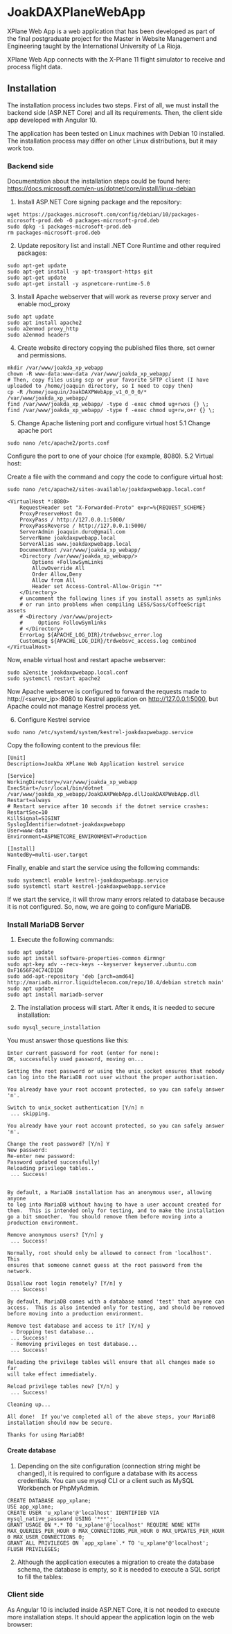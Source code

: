 # JoakDAXPlaneWebApp

XPlane Web App is a web application that has been developed as part of the final postgraduate project for the Master in Website Management and Engineering taught by the International University of La Rioja.

XPlane Web App connects with the X-Plane 11 flight simulator to receive and process flight data.

## Installation

The installation process includes two steps. First of all, we must install the backend side (ASP.NET Core) and all its requirements.
Then, the client side app developed with Angular 10.

The application has been tested on Linux machines with Debian 10 installed. The installation process may differ on other Linux distributions, but it may work too.
### Backend side
Documentation about the installation steps could be found here:
https://docs.microsoft.com/en-us/dotnet/core/install/linux-debian
1. Install ASP.NET Core signing package and the repository:
```
wget https://packages.microsoft.com/config/debian/10/packages-microsoft-prod.deb -O packages-microsoft-prod.deb
sudo dpkg -i packages-microsoft-prod.deb
rm packages-microsoft-prod.deb
```
2. Update repository list and install .NET Core Runtime and other required packages:
```
sudo apt-get update
sudo apt-get install -y apt-transport-https git
sudo apt-get update
sudo apt-get install -y aspnetcore-runtime-5.0
```
3. Install Apache webserver that will work as reverse proxy server and enable mod_proxy
```
sudo apt update
sudo apt install apache2
sudo a2enmod proxy_http
sudo a2enmod headers
```
4. Create website directory copying the published files there, set owner and permissions.
```
mkdir /var/www/joakda_xp_webapp
chown -R www-data:www-data /var/www/joakda_xp_webapp/
# Then, copy files using scp or your favorite SFTP client (I have uploaded to /home/joaquin directory, so I need to copy then)
cp -R /home/joaquin/JoakDAXPWebApp_v1_0_0_0/* /var/www/joakda_xp_webapp/
find /var/www/joakda_xp_webapp/ -type d -exec chmod ug+rwxs {} \;
find /var/www/joakda_xp_webapp/ -type f -exec chmod ug+rw,o+r {} \;
```
5. Change Apache listening port and configure virtual host
5.1 Change apache port
````
sudo nano /etc/apache2/ports.conf
````
Configure the port to one of your choice (for example, 8080).
5.2 Virtual host:

Create a file with the command and copy the code to configure virtual host:
````
sudo nano /etc/apache2/sites-available/joakdaxpwebapp.local.conf
````
````
<VirtualHost *:8080> 
    RequestHeader set "X-Forwarded-Proto" expr=%{REQUEST_SCHEME} 
    ProxyPreserveHost On 
    ProxyPass / http://127.0.0.1:5000/ 
    ProxyPassReverse / http://127.0.0.1:5000/ 
    ServerAdmin joaquin.duro@gmail.com 
    ServerName joakdaxpwebapp.local
    ServerAlias www.joakdaxpwebapp.local
    DocumentRoot /var/www/joakda_xp_webapp/
    <Directory /var/www/joakda_xp_webapp/> 
        Options +FollowSymLinks 
        AllowOverride All 
        Order Allow,Deny 
        Allow from All  
        Header set Access-Control-Allow-Origin "*" 
    </Directory> 
    # uncomment the following lines if you install assets as symlinks 
    # or run into problems when compiling LESS/Sass/CoffeeScript assets 
    # <Directory /var/www/project> 
    #     Options FollowSymlinks 
    # </Directory> 
    ErrorLog ${APACHE_LOG_DIR}/trdwebsvc_error.log 
    CustomLog ${APACHE_LOG_DIR}/trdwebsvc_access.log combined 
</VirtualHost> 
````
Now, enable virtual host and restart apache webserver:
````
sudo a2ensite joakdaxpwebapp.local.conf
sudo systemctl restart apache2
````
Now Apache webserve is configured to forward the requests made to http://<server_ip>:8080 to Kestrel application on http://127.0.0.1:5000, but Apache could not manage Kestrel process yet.

6. Configure Kestrel service
````
sudo nano /etc/systemd/system/kestrel-joakdaxpwebapp.service
````
Copy the following content to the previous file:
````
[Unit]
Description=JoakDa XPlane Web Application kestrel service

[Service]
WorkingDirectory=/var/www/joakda_xp_webapp
ExecStart=/usr/local/bin/dotnet /var/www/joakda_xp_webapp/JoakDAXPWebApp.dllJoakDAXPWebApp.dll
Restart=always
# Restart service after 10 seconds if the dotnet service crashes:
RestartSec=10
KillSignal=SIGINT
SyslogIdentifier=dotnet-joakdaxpwebapp
User=www-data
Environment=ASPNETCORE_ENVIRONMENT=Production

[Install]
WantedBy=multi-user.target
````
Finally, enable and start the service using the following commands:
````
sudo systemctl enable kestrel-joakdaxpwebapp.service
sudo systemctl start kestrel-joakdaxpwebapp.service
````
If we start the service, it will throw many errors related to database because it is not configured. So, now, we are going to configure MariaDB.

### Install MariaDB Server
1. Execute the following commands:
````
sudo apt update
sudo apt install software-properties-common dirmngr
sudo apt-key adv --recv-keys --keyserver keyserver.ubuntu.com 0xF1656F24C74CD1D8
sudo add-apt-repository 'deb [arch=amd64] http://mariadb.mirror.liquidtelecom.com/repo/10.4/debian stretch main'
sudo apt update
sudo apt install mariadb-server
````
2. The installation process will start. After it ends, it is needed to secure installation:
````
sudo mysql_secure_installation
````
You must answer those questions like this:
````
Enter current password for root (enter for none):
OK, successfully used password, moving on...

Setting the root password or using the unix_socket ensures that nobody
can log into the MariaDB root user without the proper authorisation.

You already have your root account protected, so you can safely answer 'n'.

Switch to unix_socket authentication [Y/n] n
 ... skipping.

You already have your root account protected, so you can safely answer 'n'.

Change the root password? [Y/n] Y
New password:
Re-enter new password:
Password updated successfully!
Reloading privilege tables..
 ... Success!


By default, a MariaDB installation has an anonymous user, allowing anyone
to log into MariaDB without having to have a user account created for
them.  This is intended only for testing, and to make the installation
go a bit smoother.  You should remove them before moving into a
production environment.

Remove anonymous users? [Y/n] y
 ... Success!

Normally, root should only be allowed to connect from 'localhost'.  This
ensures that someone cannot guess at the root password from the network.

Disallow root login remotely? [Y/n] y
 ... Success!

By default, MariaDB comes with a database named 'test' that anyone can
access.  This is also intended only for testing, and should be removed
before moving into a production environment.

Remove test database and access to it? [Y/n] y
 - Dropping test database...
 ... Success!
 - Removing privileges on test database...
 ... Success!

Reloading the privilege tables will ensure that all changes made so far
will take effect immediately.

Reload privilege tables now? [Y/n] y
 ... Success!

Cleaning up...

All done!  If you've completed all of the above steps, your MariaDB
installation should now be secure.

Thanks for using MariaDB!
````
#### Create database
1. Depending on the site configuration (connection string might be changed), it is required to configure a database with its access credentials. You can use mysql CLI or a client such as MySQL Workbench or PhpMyAdmin.
````
CREATE DATABASE app_xplane;
USE app_xplane;
CREATE USER 'u_xplane'@'localhost' IDENTIFIED VIA mysql_native_password USING '***';
GRANT USAGE ON *.* TO 'u_xplane'@'localhost' REQUIRE NONE WITH MAX_QUERIES_PER_HOUR 0 MAX_CONNECTIONS_PER_HOUR 0 MAX_UPDATES_PER_HOUR 0 MAX_USER_CONNECTIONS 0;
GRANT ALL PRIVILEGES ON `app_xplane`.* TO 'u_xplane'@'localhost'; 
FLUSH PRIVILEGES;
````

2. Although the application executes a migration to create the database schema, the database is empty, so it is needed to execute a SQL script to fill the tables:


### Client side
As Angular 10 is included inside ASP.NET Core, it is not needed to execute more installation steps. It should appear the application login on the web browser:
